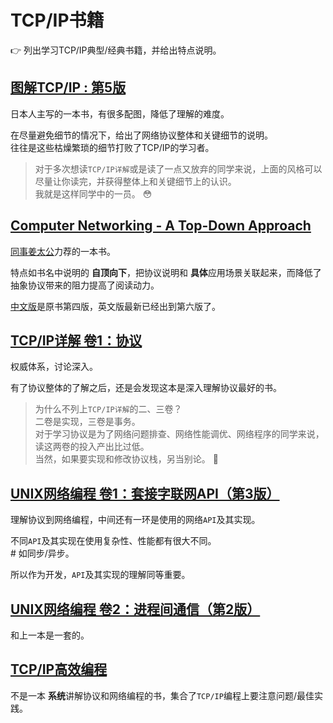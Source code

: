 TCP/IP书籍
====================

:point_right: 列出学习TCP/IP典型/经典书籍，并给出特点说明。

[图解TCP/IP : 第5版](http://book.douban.com/subject/24737674/)
----------------------------------------

日本人主写的一本书，有很多配图，降低了理解的难度。

在尽量避免细节的情况下，给出了网络协议整体和关键细节的说明。     
往往是这些枯燥繁琐的细节打败了TCP/IP的学习者。

> 对于多次想读`TCP/IP详解`或是读了一点又放弃的同学来说，上面的风格可以尽量让你读完，并获得整体上和关键细节上的认识。    
> 我就是这样同学中的一员。 :flushed:

[Computer Networking - A Top-Down Approach](http://book.douban.com/subject/10573157/)
----------------------------------------

[同事姜太公](https://github.com/jiangjizhong)力荐的一本书。

特点如书名中说明的 **自顶向下**，把协议说明和 **具体**应用场景关联起来，而降低了抽象协议带来的阻力提高了阅读动力。

[中文版](http://book.douban.com/subject/1391207/)是原书第四版，英文版最新已经出到第六版了。

[TCP/IP详解 卷1：协议](http://book.douban.com/subject/1088054/)
----------------------------------------

权威体系，讨论深入。

有了协议整体的了解之后，还是会发现这本是深入理解协议最好的书。

> 为什么不列上`TCP/IP详解`的二、三卷？    
> 二卷是实现，三卷是事务。    
> 对于学习协议是为了网络问题排查、网络性能调优、网络程序的同学来说，读这两卷的投入产出比过低。    
> 当然，如果要实现和修改协议栈，另当别论。 :bow:

[UNIX网络编程 卷1：套接字联网API（第3版）](http://book.douban.com/subject/4859464/)
----------------------------------------

理解协议到网络编程，中间还有一环是使用的网络`API`及其实现。

不同`API`及其实现在使用复杂性、性能都有很大不同。    
\# 如同步/异步。

所以作为开发，`API`及其实现的理解同等重要。

[UNIX网络编程 卷2：进程间通信（第2版）](http://book.douban.com/subject/4886882/)
----------------------------------------

和上一本是一套的。

[TCP/IP高效编程](http://book.douban.com/subject/6058986/)
----------------------------------------

不是一本 **系统**讲解协议和网络编程的书，集合了`TCP/IP`编程上要注意问题/最佳实践。